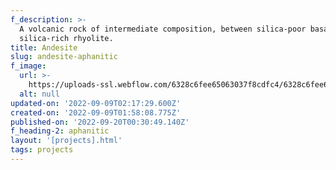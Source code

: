 ```yaml
---
f_description: >-
  A volcanic rock of intermediate composition, between silica-poor basalt and
  silica-rich rhyolite.
title: Andesite
slug: andesite-aphanitic
f_image:
  url: >-
    https://uploads-ssl.webflow.com/6328c6fee65063037f8cdfc4/6328c6fee650635cdb8cdfc6_1.1770e3b3.jpg
  alt: null
updated-on: '2022-09-09T02:17:29.600Z'
created-on: '2022-09-09T01:58:08.775Z'
published-on: '2022-09-20T00:30:49.140Z'
f_heading-2: aphanitic
layout: '[projects].html'
tags: projects
---
```



